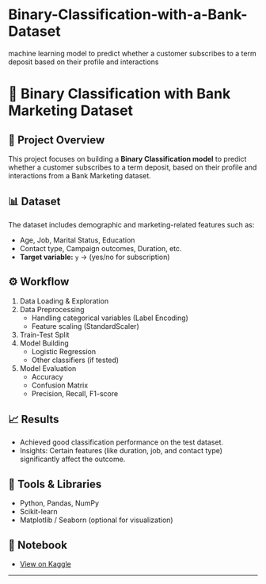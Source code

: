 # Binary-Classification-with-a-Bank-Dataset
machine learning model to predict whether a customer subscribes to a term deposit based on their profile and interactions

# 🏦 Binary Classification with Bank Marketing Dataset

## 📌 Project Overview
This project focuses on building a **Binary Classification model** to predict whether a customer subscribes to a term deposit, based on their profile and interactions from a Bank Marketing dataset.

## 📊 Dataset
The dataset includes demographic and marketing-related features such as:
- Age, Job, Marital Status, Education
- Contact type, Campaign outcomes, Duration, etc.  
- **Target variable:** `y` → (yes/no for subscription)

## ⚙️ Workflow
1. Data Loading & Exploration
2. Data Preprocessing
   - Handling categorical variables (Label Encoding)
   - Feature scaling (StandardScaler)
3. Train-Test Split
4. Model Building
   - Logistic Regression
   - Other classifiers (if tested)
5. Model Evaluation
   - Accuracy
   - Confusion Matrix
   - Precision, Recall, F1-score

## 📈 Results
- Achieved good classification performance on the test dataset.
- Insights: Certain features (like duration, job, and contact type) significantly affect the outcome.

## 🚀 Tools & Libraries
- Python, Pandas, NumPy
- Scikit-learn
- Matplotlib / Seaborn (optional for visualization)

## 🔗 Notebook
- [View on Kaggle]((https://www.kaggle.com/code/shahdusama66/binary-classification-with-a-bank-dataset))

---
